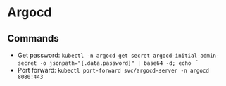 # Argocd

## Commands

* Get password: `kubectl -n argocd get secret argocd-initial-admin-secret -o jsonpath="{.data.password}" | base64 -d; echo `
`
* Port forward: `kubectl port-forward svc/argocd-server -n argocd 8080:443`
